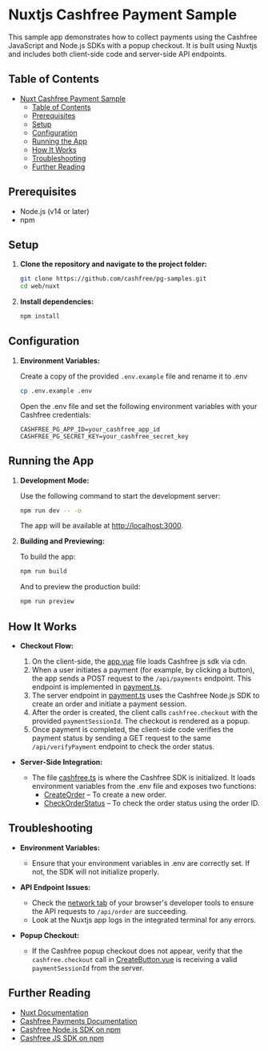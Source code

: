 # Nuxtjs Cashfree Payment Sample

This sample app demonstrates how to collect payments using the Cashfree JavaScript and Node.js SDKs with a popup checkout. It is built using Nuxtjs and includes both client-side code and server-side API endpoints.

## Table of Contents

- [Nuxt Cashfree Payment Sample](#nuxt-cashfree-payment-sample)
	- [Table of Contents](#table-of-contents)
	- [Prerequisites](#prerequisites)
	- [Setup](#setup)
	- [Configuration](#configuration)
	- [Running the App](#running-the-app)
	- [How It Works](#how-it-works)
	- [Troubleshooting](#troubleshooting)
	- [Further Reading](#further-reading)

## Prerequisites

- Node.js (v14 or later)
- npm

## Setup

1. **Clone the repository and navigate to the project folder:**

   ```bash
   git clone https://github.com/cashfree/pg-samples.git
   cd web/nuxt
   ```

2. **Install dependencies:**

   ```bash
   npm install
   ```

## Configuration

1. **Environment Variables:**

   Create a copy of the provided `.env.example` file and rename it to .env

   ```bash
   cp .env.example .env
   ```

   Open the .env file and set the following environment variables with your Cashfree credentials:

   ```
   CASHFREE_PG_APP_ID=your_cashfree_app_id
   CASHFREE_PG_SECRET_KEY=your_cashfree_secret_key
   ```

## Running the App

1. **Development Mode:**

   Use the following command to start the development server:

   ```bash
   npm run dev -- -o
   ```

   The app will be available at [http://localhost:3000](http://localhost:3000).

2. **Building and Previewing:**

   To build the app:

   ```bash
   npm run build
   ```

   And to preview the production build:

   ```bash
   npm run preview
   ```

## How It Works

- **Checkout Flow:**

  1. On the client-side, the [app.vue](https://github.com/cashfree/pg-samples/blob/main/web/nuxt/app.vue) file loads Cashfree js sdk via cdn.
  2. When a user initiates a payment (for example, by clicking a button), the app sends a POST request to the `/api/payments` endpoint. This endpoint is implemented in [payment.ts](<[http://_vscodecontentref_/3](https://github.com/cashfree/pg-samples/blob/main/web/nuxt/server/api/payment.ts)>).
  3. The server endpoint in [payment.ts](<[http://_vscodecontentref_/4](https://github.com/cashfree/pg-samples/blob/main/web/nuxt/server/api/payment.ts)>) uses the Cashfree Node.js SDK to create an order and initiate a payment session.
  4. After the order is created, the client calls `cashfree.checkout` with the provided `paymentSessionId`. The checkout is rendered as a popup.
  5. Once payment is completed, the client-side code verifies the payment status by sending a GET request to the same `/api/verifyPayment` endpoint to check the order status.

- **Server-Side Integration:**

  - The file [cashfree.ts](https://github.com/cashfree/pg-samples/blob/main/web/nuxt/server/api/payment.ts) is where the Cashfree SDK is initialized. It loads environment variables from the .env file and exposes two functions:
    - [CreateOrder](https://github.com/cashfree/pg-samples/blob/main/web/nuxt/server/payment.ts) – To create a new order.
    - [CheckOrderStatus](https://github.com/cashfree/pg-samples/blob/main/web/nuxt/server/verifyPayment.ts) – To check the order status using the order ID.

## Troubleshooting

- **Environment Variables:**
  - Ensure that your environment variables in .env are correctly set. If not, the SDK will not initialize properly.
- **API Endpoint Issues:**

  - Check the [network tab](https://developer.mozilla.org/en-US/docs/Tools/Network_Monitor) of your browser's developer tools to ensure the API requests to `/api/order` are succeeding.
  - Look at the Nuxtjs app logs in the integrated terminal for any errors.

- **Popup Checkout:**
  - If the Cashfree popup checkout does not appear, verify that the `cashfree.checkout` call in [CreateButton.vue](https://github.com/cashfree/pg-samples/blob/main/web/nuxt/components/CreateButton.vue) is receiving a valid `paymentSessionId` from the server.

## Further Reading

- [Nuxt Documentation](https://nuxt.com/)
- [Cashfree Payments Documentation](https://docs.cashfree.com)
- [Cashfree Node.js SDK on npm](https://www.npmjs.com/package/cashfree-pg)
- [Cashfree JS SDK on npm](https://www.npmjs.com/package/@cashfreepayments/cashfree-js)
